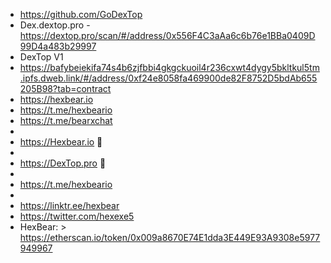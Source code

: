 
- https://github.com/GoDexTop
- Dex.dextop.pro
-https://dextop.pro/scan/#/address/0x556F4C3aAa6c6b76e1BBa0409D99D4a483b29997
- DexTop V1
- https://bafybeiekifa74s4b6zjfbbi4gkgckuoil4r236cxwt4dygy5bkltkul5tm.ipfs.dweb.link/#/address/0xf24e8058fa469900de82F8752D5bdAb655205B98?tab=contract
- https://hexbear.io
- https://t.me/hexbeario
- https://t.me/bearxchat
-
-  https://Hexbear.io 👀
-
-  https://DexTop.pro 👀
-  
-  https://t.me/hexbeario
-  
-  https://linktr.ee/hexbear
-  https://twitter.com/hexexe5
-  HexBear:  > https://etherscan.io/token/0x009a8670E74E1dda3E449E93A9308e5977949967





<!---
Hex1exe/Hex1exe is a ✨ special ✨ repository because its `README.md` (this file) appears on your GitHub profile.
You can click the Preview link to take a look at your changes.
--->
